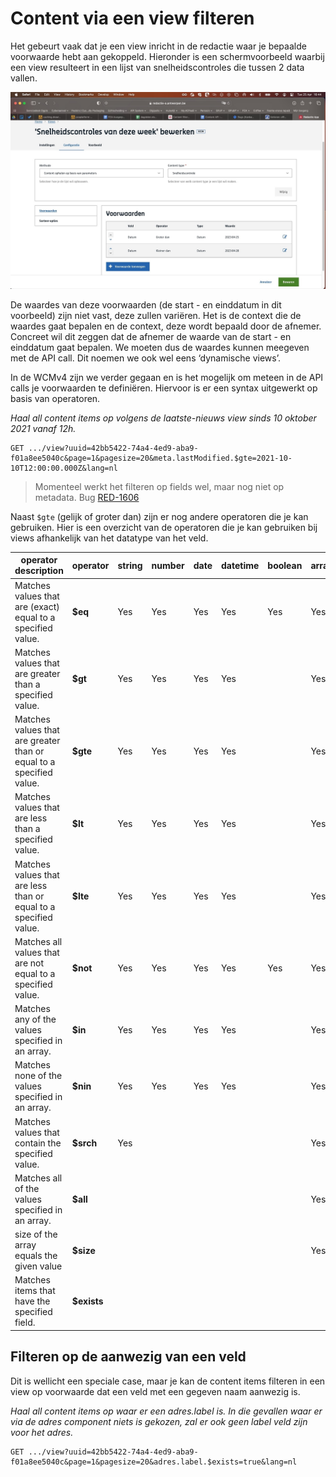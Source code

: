 # Content via een view filteren 
Het gebeurt vaak dat je een view inricht in de redactie waar je bepaalde voorwaarde hebt aan gekoppeld. Hieronder is een schermvoorbeeld waarbij een view resulteert in een lijst van snelheidscontroles die tussen 2 data vallen.

![View](../assets/gpubp-view.jpg 'Configuratie van een view')

De waardes van deze voorwaarden (de start - en einddatum in dit voorbeeld) zijn niet vast, deze zullen variëren. Het is de context die de waardes gaat bepalen en de context, deze wordt bepaald door de afnemer. Concreet wil dit zeggen dat de afnemer de waarde van de start - en einddatum gaat bepalen. We moeten dus de waardes kunnen meegeven met de API call. Dit noemen we ook wel eens ‘dynamische views’.

In de WCMv4 zijn we verder gegaan en is het mogelijk om meteen in de API calls je  voorwaarden te definiëren. Hiervoor is er een syntax uitgewerkt op basis van operatoren.

*Haal all content items op volgens de laatste-nieuws view sinds 10 oktober 2021 vanaf 12h.*
```shell
GET .../view?uuid=42bb5422-74a4-4ed9-aba9-f01a8ee5040c&page=1&pagesize=20&meta.lastModified.$gte=2021-10-10T12:00:00.000Z&lang=nl 
```

> Momenteel werkt het filteren op fields wel, maar nog niet op metadata. Bug [RED-1606](https://jira.antwerpen.be/browse/RED-1606) 


Naast `$gte` (gelijk of groter dan) zijn er nog andere operatoren die je kan gebruiken. Hier is een overzicht van de operatoren die je kan gebruiken bij views afhankelijk van het datatype van het veld.

| **operator description**                                            | **operator** | **string** | **number** | **date** | **datetime** | **boolean** | **array** | **taxonomy** | **field** |
|---------------------------------------------------------------------|--------------|------------|------------|----------|--------------|-------------|-----------|--------------|-----------|
| Matches values that are (exact) equal to a specified value.         | **$eq**      | Yes        | Yes        | Yes      | Yes          | Yes         | Yes       | Yes          |           |
| Matches values that are greater than a specified value.             | **$gt**      | Yes        | Yes        | Yes      | Yes          |             | Yes       |              |           |
| Matches values that are greater than or equal to a specified value. | **$gte**     | Yes        | Yes        | Yes      | Yes          |             | Yes       |              |           |
| Matches values that are less than a specified value.                | **$lt**      | Yes        | Yes        | Yes      | Yes          |             | Yes       |              |           |
| Matches values that are less than or equal to a specified value.    | **$lte**     | Yes        | Yes        | Yes      | Yes          |             | Yes       |              |           |
| Matches all values that are not equal to a specified value.         | **$not**     | Yes        | Yes        | Yes      | Yes          | Yes         | Yes       | Yes          |           |
| Matches any of the values specified in an array.                    | **$in**      | Yes        | Yes        | Yes      | Yes          |             | Yes       | Yes          |           |
| Matches none of the values specified in an array.                   | **$nin**     | Yes        | Yes        | Yes      | Yes          |             | Yes       | Yes          |           |
| Matches values that contain the specified value.                    | **$srch**    | Yes        |            |          |              |             | Yes       |              |           |
| Matches all of the values specified in an array.                    | **$all**     |            |            |          |              |             | Yes       | Yes          |           |
| size of the array equals the given value                            | **$size**    |            |            |          |              |             | Yes       |              |           |
| Matches items that have the specified field.                        | **$exists**  |            |            |          |              |             |           |              | Yes       |

## Filteren op de aanwezig van een veld
Dit is wellicht een speciale case, maar je kan de content items filteren in een view op voorwaarde dat een veld met een gegeven naam aanwezig is.

*Haal all content items op waar er een adres.label is. In die gevallen waar er via de adres component niets is gekozen, zal er ook geen label veld zijn voor het adres.*
```shell
GET .../view?uuid=42bb5422-74a4-4ed9-aba9-f01a8ee5040c&page=1&pagesize=20&adres.label.$exists=true&lang=nl
```